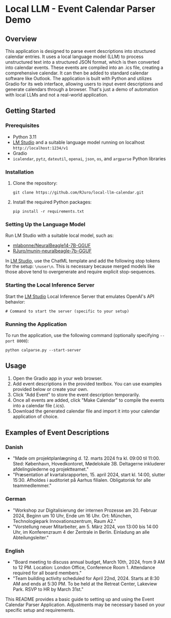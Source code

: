 # Local LLM - Event Calendar Parser Demo

## Overview

This application is designed to parse event descriptions into structured calendar entries. It uses a local language model (LLM) to process unstructured text into a structured JSON format, which is then converted into calendar events. These events are compiled into an .ics file, creating a comprehensive calendar. It can then be added to standard calendar software like Outlook. The application is built with Python and utilizes Gradio for its web interface, allowing users to input event descriptions and generate calendars through a browser. That's just a demo of automation with local LLMs and not a real-world application.

## Getting Started

### Prerequisites

- Python 3.11
- [LM Studio](https://lmstudio.ai) and a suitable language model running on localhost `http://localhost:1234/v1`
- Gradio
- `icalendar`, `pytz`, `dateutil`, `openai`, `json`, `os`, and `argparse` Python libraries

### Installation

1. Clone the repository:
   ```
   git clone https://github.com/RJuro/local-llm-calendar.git
   ```

2. Install the required Python packages:
   ```
   pip install -r requirements.txt
   ```

### Setting Up the Language Model

Run LM Studio with a suitable local model, such as:
- [mlabonne/NeuralBeagle14-7B-GGUF](https://huggingface.co/mlabonne/NeuralBeagle14-7B-GGUF)
- [RJuro/munin-neuralbeagle-7b-GGUF](https://huggingface.co/RJuro/munin-neuralbeagle-7b-GGUF)

In [LM Studio](https://lmstudio.ai), use the ChatML template and add the following stop tokens for the setup: `\nuser\n`. This is necessary because merged models like those above tend to overgenerate and require explicit stop-sequences.

### Starting the Local Inference Server

Start the [LM Studio](https://lmstudio.ai) Local Inference Server that emulates OpenAI's API behavior:
```
# Command to start the server (specific to your setup)
```

### Running the Application

To run the application, use the following command (optionally specifying `--port 8000`):
```
python calparse.py --start-server
```

## Usage

1. Open the Gradio app in your web browser.
2. Add event descriptions in the provided textbox. You can use examples provided below or create your own.
3. Click "Add Event" to store the event description temporarily.
4. Once all events are added, click "Make Calendar" to compile the events into a calendar file (.ics).
5. Download the generated calendar file and import it into your calendar application of choice.

## Examples of Event Descriptions

### Danish
- "Møde om projektplanlægning d. 12. marts 2024 fra kl. 09:00 til 11:00. Sted: København, Hovedkontoret, Mødelokale 3B. Deltagerne inkluderer afdelingslederne og projektteamet."
- "Præsentation af kvartalsrapporten, 15. april 2024, start kl. 14:00, slutter 15:30. Afholdes i auditoriet på Aarhus filialen. Obligatorisk for alle teammedlemmer."

### German
- "Workshop zur Digitalisierung der internen Prozesse am 20. Februar 2024, Beginn um 10 Uhr, Ende um 16 Uhr. Ort: München, Technologiepark Innovationszentrum, Raum A2."
- "Vorstellung neuer Mitarbeiter, am 5. März 2024, von 13:00 bis 14:00 Uhr, im Konferenzraum 4 der Zentrale in Berlin. Einladung an alle Abteilungsleiter."

### English
- "Board meeting to discuss annual budget, March 10th, 2024, from 9 AM to 12 PM. Location: London Office, Conference Room 1. Attendance required for all board members."
- "Team building activity scheduled for April 22nd, 2024. Starts at 8:30 AM and ends at 5:30 PM. To be held at the Retreat Center, Lakeview Park. RSVP to HR by March 31st."

This README provides a basic guide to setting up and using the Event Calendar Parser Application. Adjustments may be necessary based on your specific setup and requirements.